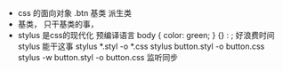 - css 的面向对象
.btn 基类 派生类
- 基类， 只干基类的事， 
- stylus 是css的现代化 预编译语言
  body { color: green; }
  {} : ; 好浪费时间 stylus 能干这事
  stylus *.styl -o *.css
  stylus  button.styl -o button.css
  stylus -w button.styl -o button.css  监听同步